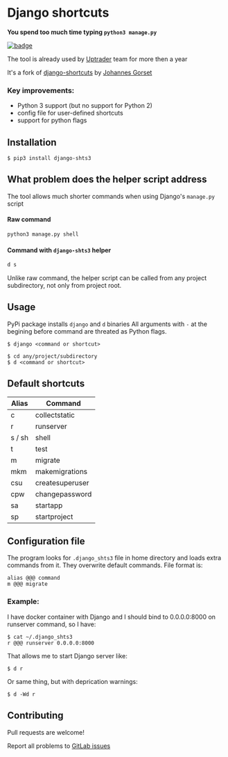# Django shortcuts

**You spend too much time typing `python3 manage.py`**

[![badge](https://badge.fury.io/py/django-shts3.svg)](https://pypi.python.org/pypi/django-shts3)

The tool is already used by [Uptrader](https://uptrader.io/) team for more then a year

It's a fork of [django-shortcuts](https://github.com/jgorset/django-shortcuts) by [Johannes Gorset](https://github.com/jgorset)

### Key improvements:
- Python 3 support (but no support for Python 2)
- config file for user-defined shortcuts
- support for python flags

## Installation

```
$ pip3 install django-shts3
```

## What problem does the helper script address

The tool allows much shorter commands when using Django's `manage.py` script

#### Raw command

```bash
python3 manage.py shell
```

#### Command with `django-shts3` helper

```bash
d s
```

Unlike raw command, the helper script can be called from any project subdirectory, not only from project root. 

## Usage

PyPi package installs `django` and `d` binaries
All arguments with `-` at the begining before command are threated as Python flags.

```
$ django <command or shortcut>

$ cd any/project/subdirectory
$ d <command or shortcut>
```

## Default shortcuts

Alias   | Command
--------|---------------
c       | collectstatic
r       | runserver
s / sh  | shell
t       | test
m       | migrate
mkm     | makemigrations
csu     | createsuperuser
cpw     | changepassword
sa      | startapp
sp      | startproject

## Configuration file

The program looks for `.django_shts3` file in home directory and loads extra commands from it.
They overwrite default commands. File format is:

```
alias @@@ command
m @@@ migrate
```

### Example:

I have docker container with Django and I should bind to 0.0.0.0:8000 on runserver command, so I have:

```
$ cat ~/.django_shts3
r @@@ runserver 0.0.0.0:8000
```

That allows me to start Django server like:

```
$ d r
```

Or same thing, but with deprication warnings:

```
$ d -Wd r
```

## Contributing

Pull requests are welcome!

Report all problems to [GitLab issues](https://gitlab.com/q_wolphin/django-shts3/issues)
